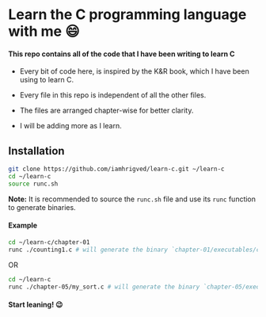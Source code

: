 # Learn the C programming language with me 😄

#### This repo contains all of the code that I have been writing to learn C

- Every bit of code here, is inspired by the K&R book, which I have been using to learn C.

- Every file in this repo is independent of all the other files.

- The files are arranged chapter-wise for better clarity.

- I will be adding more as I learn.

## Installation

```bash
git clone https://github.com/iamhrigved/learn-c.git ~/learn-c
cd ~/learn-c
source runc.sh
```

<b>Note:</b> It is recommended to source the `runc.sh` file and use its `runc` function to generate binaries.

#### Example

```bash
cd ~/learn-c/chapter-01
runc ./counting1.c # will generate the binary `chapter-01/executables/counting1` and run it
```

OR

```bash
cd ~/learn-c
runc ./chapter-05/my_sort.c # will generate the binary `chapter-05/executables/my_sort` and run it
```

#### Start leaning! 😉
